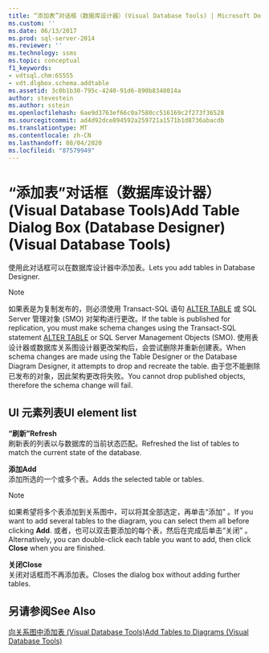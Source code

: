 ```yaml
---
title: “添加表”对话框（数据库设计器）(Visual Database Tools) | Microsoft Docs
ms.custom: ''
ms.date: 06/13/2017
ms.prod: sql-server-2014
ms.reviewer: ''
ms.technology: ssms
ms.topic: conceptual
f1_keywords:
- vdtsql.chm:65555
- vdt.dlgbox.schema.addtable
ms.assetid: 3c0b1b30-795c-4240-91d6-890b8348014a
author: stevestein
ms.author: sstein
ms.openlocfilehash: 6ae9d3763ef66c0a7580cc516169c2f273f36528
ms.sourcegitcommit: ad4d92dce894592a259721a1571b1d8736abacdb
ms.translationtype: MT
ms.contentlocale: zh-CN
ms.lasthandoff: 08/04/2020
ms.locfileid: "87579949"
---
```

# <a name="add-table-dialog-box-database-designer-visual-database-tools"></a><span data-ttu-id="7f721-102">“添加表”对话框（数据库设计器）(Visual Database Tools)</span><span class="sxs-lookup"><span data-stu-id="7f721-102">Add Table Dialog Box (Database Designer) (Visual Database Tools)</span></span>
  <span data-ttu-id="7f721-103">使用此对话框可以在数据库设计器中添加表。</span><span class="sxs-lookup"><span data-stu-id="7f721-103">Lets you add tables in Database Designer.</span></span>  
  
> [!NOTE]  
>  <span data-ttu-id="7f721-104">如果表是为复制发布的，则必须使用 Transact-SQL 语句 [ALTER TABLE](/sql/t-sql/statements/alter-table-transact-sql) 或 SQL Server 管理对象 (SMO) 对架构进行更改。</span><span class="sxs-lookup"><span data-stu-id="7f721-104">If the table is published for replication, you must make schema changes using the Transact-SQL statement [ALTER TABLE](/sql/t-sql/statements/alter-table-transact-sql) or SQL Server Management Objects (SMO).</span></span> <span data-ttu-id="7f721-105">使用表设计器或数据库关系图设计器更改架构后，会尝试删除并重新创建表。</span><span class="sxs-lookup"><span data-stu-id="7f721-105">When schema changes are made using the Table Designer or the Database Diagram Designer, it attempts to drop and recreate the table.</span></span> <span data-ttu-id="7f721-106">由于您不能删除已发布的对象，因此架构更改将失败。</span><span class="sxs-lookup"><span data-stu-id="7f721-106">You cannot drop published objects, therefore the schema change will fail.</span></span>  
  
## <a name="ui-element-list"></a><span data-ttu-id="7f721-107">UI 元素列表</span><span class="sxs-lookup"><span data-stu-id="7f721-107">UI element list</span></span>  
 <span data-ttu-id="7f721-108">**“刷新”**</span><span class="sxs-lookup"><span data-stu-id="7f721-108">**Refresh**</span></span>  
 <span data-ttu-id="7f721-109">刷新表的列表以与数据库的当前状态匹配。</span><span class="sxs-lookup"><span data-stu-id="7f721-109">Refreshed the list of tables to match the current state of the database.</span></span>  
  
 <span data-ttu-id="7f721-110">**添加**</span><span class="sxs-lookup"><span data-stu-id="7f721-110">**Add**</span></span>  
 <span data-ttu-id="7f721-111">添加所选的一个或多个表。</span><span class="sxs-lookup"><span data-stu-id="7f721-111">Adds the selected table or tables.</span></span>  
  
> [!NOTE]  
>  <span data-ttu-id="7f721-112">如果希望将多个表添加到关系图中，可以将其全部选定，再单击“添加”  。</span><span class="sxs-lookup"><span data-stu-id="7f721-112">If you want to add several tables to the diagram, you can select them all before clicking **Add**.</span></span> <span data-ttu-id="7f721-113">或者，也可以双击要添加的每个表，然后在完成后单击“关闭”  。</span><span class="sxs-lookup"><span data-stu-id="7f721-113">Alternatively, you can double-click each table you want to add, then click **Close** when you are finished.</span></span>  
  
 <span data-ttu-id="7f721-114">**关闭**</span><span class="sxs-lookup"><span data-stu-id="7f721-114">**Close**</span></span>  
 <span data-ttu-id="7f721-115">关闭对话框而不再添加表。</span><span class="sxs-lookup"><span data-stu-id="7f721-115">Closes the dialog box without adding further tables.</span></span>  
  
## <a name="see-also"></a><span data-ttu-id="7f721-116">另请参阅</span><span class="sxs-lookup"><span data-stu-id="7f721-116">See Also</span></span>  
 [<span data-ttu-id="7f721-117">向关系图中添加表 (Visual Database Tools)</span><span class="sxs-lookup"><span data-stu-id="7f721-117">Add Tables to Diagrams &#40;Visual Database Tools&#41;</span></span>](visual-database-tools.md)  
  
  
